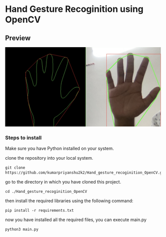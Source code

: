 
# Hand Gesture Recoginition using OpenCV #

## Preview


![Preview](./Screenshot.jpg "Space Shooter")


### Steps to install 


Make sure you have Python installed on your system.


clone the repository into your local system.



    git clone https://github.com/kumarpriyanshu2k2/Hand_gesture_recoginition_OpenCV.git
    

go to the directory in which you have cloned this project.


    cd ./Hand_gesture_recoginition_OpenCV



then install the required libraries using the following command:


    pip install -r requirements.txt


now you have installed all the required files, you can execute main.py

    python3 main.py


